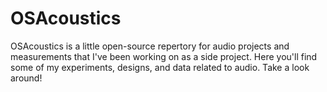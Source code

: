 # OSAcoustics
OSAcoustics is a little open-source repertory for audio projects and measurements that I've been working on as a side project. Here you'll find some of my experiments, designs, and data related to audio. Take a look around!
